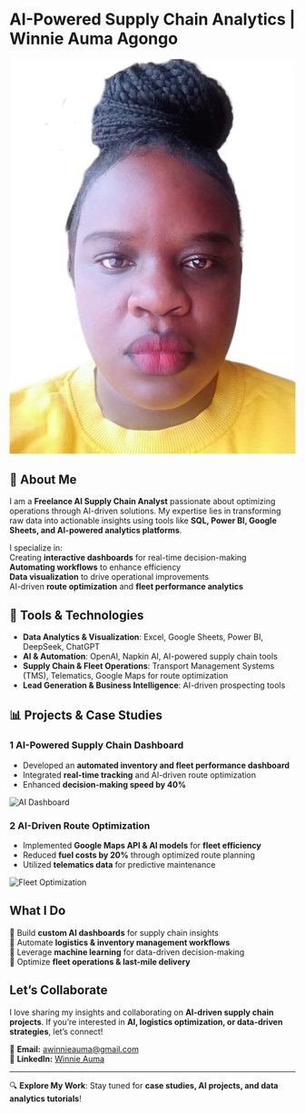 #  AI-Powered Supply Chain Analytics | Winnie Auma Agongo  

![Supply Chain Dashboard](https://github.com/winnier-ops/winnier-ops.github.io/blob/main/WINNIE.png)

## 👋 About Me  
I am a **Freelance AI Supply Chain Analyst** passionate about optimizing operations through AI-driven solutions. My expertise lies in transforming raw data into actionable insights using tools like **SQL, Power BI, Google Sheets, and AI-powered analytics platforms**.  

I specialize in:  
Creating **interactive dashboards** for real-time decision-making  
**Automating workflows** to enhance efficiency  
**Data visualization** to drive operational improvements  
AI-driven **route optimization** and **fleet performance analytics**  

## 🔧 Tools & Technologies  
- **Data Analytics & Visualization**: Excel, Google Sheets, Power BI, DeepSeek, ChatGPT  
- **AI & Automation**: OpenAI, Napkin AI, AI-powered supply chain tools  
- **Supply Chain & Fleet Operations**: Transport Management Systems (TMS), Telematics, Google Maps for route optimization  
- **Lead Generation & Business Intelligence**: AI-driven prospecting tools  

## 📊 Projects & Case Studies  
### 1 AI-Powered Supply Chain Dashboard  
- Developed an **automated inventory and fleet performance dashboard**  
- Integrated **real-time tracking** and AI-driven route optimization  
- Enhanced **decision-making speed by 40%**  

![AI Dashboard](https://your-image-link-here.com/supply-chain-dashboard.png)  

### 2 AI-Driven Route Optimization  
- Implemented **Google Maps API & AI models** for **fleet efficiency**  
- Reduced **fuel costs by 20%** through optimized route planning  
- Utilized **telematics data** for predictive maintenance  

![Fleet Optimization](https://your-image-link-here.com/fleet-optimization.png)  

##  What I Do  
🔹 Build **custom AI dashboards** for supply chain insights  
🔹 Automate **logistics & inventory management workflows**  
🔹 Leverage **machine learning** for data-driven decision-making  
🔹 Optimize **fleet operations & last-mile delivery**  

## Let’s Collaborate  
I love sharing my insights and collaborating on **AI-driven supply chain projects**. If you’re interested in **AI, logistics optimization, or data-driven strategies**, let’s connect!  

📩 **Email:** [awinnieauma@gmail.com](mailto:awinnieauma@gmail.com)  
🔗 **LinkedIn:** [Winnie Auma](https://www.linkedin.com/in/winnie-auma-9b664310b)  

---  

🔍 **Explore My Work**: Stay tuned for **case studies, AI projects, and data analytics tutorials**!  
